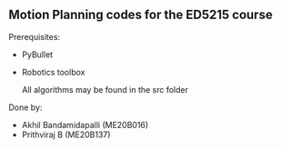 ## Motion Planning codes for the ED5215 course

Prerequisites:
- PyBullet
- Robotics toolbox

  All algorithms may be found in the src folder

Done by:
- Akhil Bandamidapalli (ME20B016)
- Prithviraj B (ME20B137)


